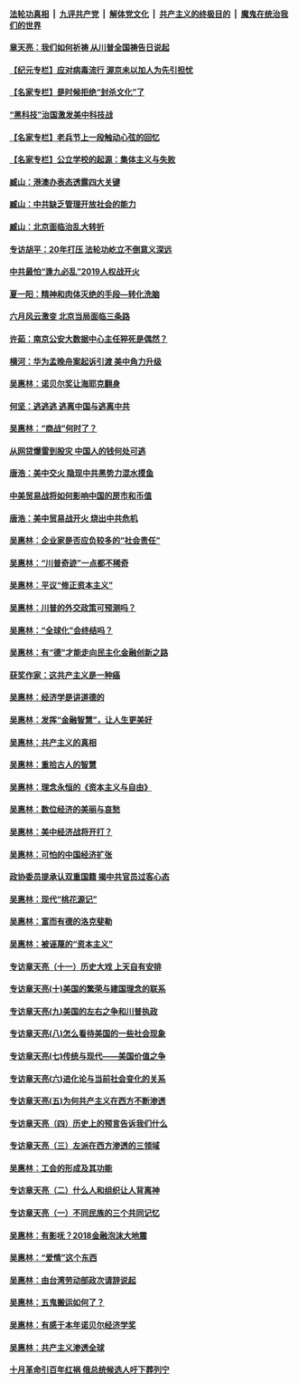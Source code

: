 

####  [法轮功真相](../../../../basic/blob/master/README.md?t=07010231) &nbsp;|&nbsp; [九评共产党](../../../../9ping.md/blob/master/README.md?t=07010231) &nbsp;|&nbsp; [解体党文化](../../../../jtdwh.md/blob/master/README.md?t=07010231)  &nbsp;|&nbsp; [共产主义的终极目的](../../../../gczydzjmd.md/blob/master/README.md?t=07010231) &nbsp;|&nbsp; [魔鬼在统治我们的世界](../../../../mgztzwmdsj.md/blob/master/README.md?t=07010231) 

#### [章天亮：我们如何祈祷 从川普全国祷告日说起](../pages/nsc423/n11944627.md?t=07010231) 

#### [【纪元专栏】应对病毒流行 渥京未以加人为先引担忧](../pages/nsc423/n11875714.md?t=07010231) 

#### [【名家专栏】是时候拒绝“封杀文化”了](../pages/nsc423/n11814093.md?t=07010231) 

#### [“黑科技”治国激发美中科技战](../pages/nsc423/n11638056.md?t=07010231) 

#### [【名家专栏】老兵节上一段触动心弦的回忆](../pages/nsc423/n11646016.md?t=07010231) 

#### [【名家专栏】公立学校的起源：集体主义与失败](../pages/nsc423/n11601833.md?t=07010231) 

#### [臧山：港澳办表态透露四大关键](../pages/nsc423/n11421628.md?t=07010231) 

#### [臧山：中共缺乏管理开放社会的能力](../pages/nsc423/n11407457.md?t=07010231) 

#### [臧山：北京面临治乱大转折](../pages/nsc423/n11406895.md?t=07010231) 

#### [专访胡平：20年打压 法轮功屹立不倒意义深远](../pages/nsc423/n11398800.md?t=07010231) 

#### [中共最怕“逢九必乱”2019人权战开火](../pages/nsc423/n11385248.md?t=07010231) 

#### [夏一阳：精神和肉体灭绝的手段—转化洗脑](../pages/nsc423/n11368250.md?t=07010231) 

#### [六月风云激变 北京当局面临三条路](../pages/nsc423/n11313668.md?t=07010231) 

#### [许茹：南京公安大数据中心主任猝死是偶然？](../pages/nsc423/n11064744.md?t=07010231) 

#### [横河：华为孟晚舟案起诉引渡 美中角力升级](../pages/nsc423/n11027230.md?t=07010231) 

#### [吴惠林：诺贝尔奖让海耶克翻身](../pages/nsc423/n10890049.md?t=07010231) 

#### [何坚：逃逃逃 逃离中国与逃离中共](../pages/nsc423/n10592891.md?t=07010231) 

#### [吴惠林：“商战”何时了？](../pages/nsc423/n10573558.md?t=07010231) 

#### [从网贷爆雷到股灾 中国人的钱何处可逃](../pages/nsc423/n10572800.md?t=07010231) 

#### [唐浩：美中交火 隐现中共黑势力混水摸鱼](../pages/nsc423/n10544040.md?t=07010231) 

#### [中美贸易战将如何影响中国的房市和币值](../pages/nsc423/n10543697.md?t=07010231) 

#### [唐浩：美中贸易战开火 烧出中共危机](../pages/nsc423/n10540126.md?t=07010231) 

#### [吴惠林：企业家是否应负较多的“社会责任”](../pages/nsc423/n10535022.md?t=07010231) 

#### [吴惠林：“川普奇迹”一点都不稀奇](../pages/nsc423/n10512808.md?t=07010231) 

#### [吴惠林：平议“修正资本主义”](../pages/nsc423/n10495724.md?t=07010231) 

#### [吴惠林：川普的外交政策可预测吗？](../pages/nsc423/n10462387.md?t=07010231) 

#### [吴惠林：“全球化”会终结吗？](../pages/nsc423/n10452838.md?t=07010231) 

#### [吴惠林：有“德”才能走向民主化金融创新之路](../pages/nsc423/n10432292.md?t=07010231) 

#### [获奖作家：这共产主义是一种癌](../pages/nsc423/n10431541.md?t=07010231) 

#### [吴惠林：经济学是讲道德的](../pages/nsc423/n10398014.md?t=07010231) 

#### [吴惠林：发挥“金融智慧”，让人生更美好](../pages/nsc423/n10375019.md?t=07010231) 

#### [吴惠林：共产主义的真相](../pages/nsc423/n10351394.md?t=07010231) 

#### [吴惠林：重拾古人的智慧](../pages/nsc423/n10337691.md?t=07010231) 

#### [吴惠林：理念永恒的《资本主义与自由》](../pages/nsc423/n10316274.md?t=07010231) 

#### [吴惠林：数位经济的美丽与哀愁](../pages/nsc423/n10292946.md?t=07010231) 

#### [吴惠林：美中经济战将开打？](../pages/nsc423/n10258825.md?t=07010231) 

#### [吴惠林：可怕的中国经济扩张](../pages/nsc423/n10219147.md?t=07010231) 

#### [政协委员提承认双重国籍 揭中共官员过客心态](../pages/nsc423/n10208809.md?t=07010231) 

#### [吴惠林：现代“桃花源记”](../pages/nsc423/n10185234.md?t=07010231) 

#### [吴惠林：富而有德的洛克斐勒](../pages/nsc423/n10142264.md?t=07010231) 

#### [吴惠林：被诬蔑的“资本主义”](../pages/nsc423/n10124816.md?t=07010231) 

#### [专访章天亮（十一）历史大戏 上天自有安排](../pages/nsc423/n10094905.md?t=07010231) 

#### [专访章天亮(十)美国的繁荣与建国理念的联系](../pages/nsc423/n10094899.md?t=07010231) 

#### [专访章天亮(九)美国的左右之争和川普执政](../pages/nsc423/n10094889.md?t=07010231) 

#### [专访章天亮(八)怎么看待美国的一些社会现象](../pages/nsc423/n10094857.md?t=07010231) 

#### [专访章天亮(七)传统与现代——美国价值之争](../pages/nsc423/n10093140.md?t=07010231) 

#### [专访章天亮(六)进化论与当前社会变化的关系](../pages/nsc423/n10092036.md?t=07010231) 

#### [专访章天亮(五)为何共产主义在西方不断渗透](../pages/nsc423/n10083620.md?t=07010231) 

#### [专访章天亮（四）历史上的预言告诉我们什么](../pages/nsc423/n10083606.md?t=07010231) 

#### [专访章天亮（三）左派在西方渗透的三领域](../pages/nsc423/n10081115.md?t=07010231) 

#### [吴惠林：工会的形成及其功能](../pages/nsc423/n10080633.md?t=07010231) 

#### [专访章天亮（二）什么人和组织让人背离神](../pages/nsc423/n10076637.md?t=07010231) 

#### [专访章天亮（一）不同民族的三个共同记忆](../pages/nsc423/n10074188.md?t=07010231) 

#### [吴惠林：有影呒？2018金融泡沫大地震](../pages/nsc423/n10040534.md?t=07010231) 

#### [吴惠林：“爱情”这个东西](../pages/nsc423/n10019423.md?t=07010231) 

#### [吴惠林：由台湾劳动部政次请辞说起](../pages/nsc423/n9979679.md?t=07010231) 

#### [吴惠林：五鬼搬运如何了？](../pages/nsc423/n9925338.md?t=07010231) 

#### [吴惠林：有感于本年诺贝尔经济学奖](../pages/nsc423/n9871883.md?t=07010231) 

#### [吴惠林：共产主义渗透全球](../pages/nsc423/n9812748.md?t=07010231) 

#### [十月革命引百年红祸 俄总统候选人吁下葬列宁](../pages/nsc423/n9810182.md?t=07010231) 

